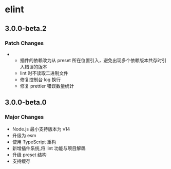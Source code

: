 # elint

## 3.0.0-beta.2

### Patch Changes

- - 插件的依赖改为从 preset 所在位置引入，避免出现多个依赖版本共存时引入错误的版本
  - lint 时不读取二进制文件
  - 修复控制台 log 换行
  - 修复 prettier 错误数量统计

## 3.0.0-beta.0

### Major Changes

- Node.js 最小支持版本为 v14
- 升级为 esm
- 使用 TypeScript 重构
- 新增插件系统,将 lint 功能与项目解耦
- 升级 preset 结构
- 支持缓存
